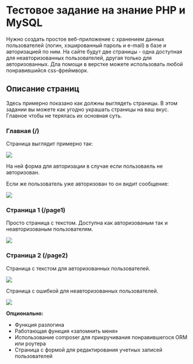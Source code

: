 # Тестовое задание на знание PHP и MySQL

Нужно создать простое веб-приложение с хранением данных пользователей (логин, хэшированный пароль и e-mail) в базе и авторизацией по ним. На сайте будут две страницы - одна доступная для неавторизованных пользователей, другая только для авторизованных.
Дла помощи в верстке можете использовать любой понравившийся css-фреймворк.

## Описание страниц

Здесь примерно показано как должны выглядеть страницы. В этом задании вы можете как угодно украшать страницы на ваш вкус. Главное чтобы не терялась их основная суть.

### Главная (/)

Страница выглядит примерно так:

![](http://i.imgur.com/7teqaAZ.png)

На ней форма для авторизации в случае если пользоваель не авторизован.

Если же пользователь уже авторизован то он видит сообщение:

![](http://i.imgur.com/6yQ19nm.png)

### Страница 1 (/page1)

Просто страница с текстом. Доступна как авторизованым так и неавторизованым пользователям.

![](http://i.imgur.com/zTL9LyS.png)

### Страница 2 (/page2)

Страница с текстом для авторизованных пользователей.

![](http://i.imgur.com/8lTapBx.png)

Страница с ошибкой для неавторизованных пользователей.

![](http://i.imgur.com/fFR9vpQ.png)

**Опционально:**
- Функция разлогина
- Работающая функция «запомнить меня»
- Использование composer для прикручивания понравившегося ORM или роутера
- Страница с формой для редактирования учетных записей пользователей
